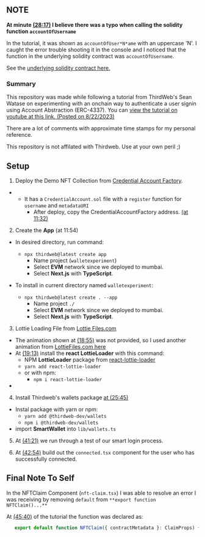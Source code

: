 ## NOTE

**At minute [(28:17)](https://youtu.be/D58EhH2em5s?si=zQ10760P_PstgV4e&t=1697) I believe there was a typo when calling the solidity function `accountOfUsername`**

In the tutorial, it was shown as `accountOfUser*N*ame` with an uppercase 'N'. I caught the error trouble shooting it in the console and I noticed that the function in the underlying solidity contract was `accountOfUsername`.

See the [underlying solidity contract here.](https://thirdweb.com/mumbai/0xe3Ec3596Ca66aa5b223Fe5710Ff7622cDb2E066D/sources)

### Summary

This repository was made while following a tutorial from ThirdWeb's Sean Watase on experimenting with an onchain way to authenticate a user signin using Account Abstraction (ERC-4337). You can [view the tutorial on youtube at this link. (Posted on 8/22/2023)](https://www.youtube.com/watch?v=D58EhH2em5s)

There are a lot of comments with approximate time stamps for my personal reference.

This repository is not affilated with Thirdweb. Use at your own peril ;)

## Setup

1. Deploy the Demo NFT Collection from [Credential Account Factory](https://thirdweb.com/joenrv.eth/CredentialAccountFactory).

- - It has a `CredentialAccount.sol` file with a `register` function for `username` and `metadataURI`
    - After deploy, copy the CredentialAccountFactory address. [(at 11:32)](https://youtu.be/D58EhH2em5s?si=-IBr373HRuI780Rr&t=692)

2. Create the **App** (at 11:54)

- In desired directory, run command:

  - `npx thirdweb@latest create app`
    - Name project (`walletexperiment`)
    - Select **EVM** network since we deployed to mumbai.
    - Select **Next.js** with **TypeScript**.

- To install in current directory named `walletexperiment`:
  - `npx thirdweb@latest create . --app`
    - Name project `./`
    - Select **EVM** network since we deployed to mumbai.
    - Select **Next.js** with **TypeScript**.

3. Lottie Loading File from [Lottie Files.com](https://lottiefiles.com/)

- The animation shown at [(18:55)](https://youtu.be/D58EhH2em5s?si=4nZJEF8blDyHBF6Q&t=1135) was not provided, so I used another animation from [LottieFiles.com here](https://lottiefiles.com/animations/circules-22ZLntsKLN)
- At [(19:13)](https://youtu.be/D58EhH2em5s?si=PLFCpF99J2NSXsDr&t=1153) install the **react LottieLoader** with this command:
  - NPM **LottieLoader** package from [react-lottie-loader](https://www.npmjs.com/package/react-lottie-loader)
  - `yarn add react-lottie-loader`
  - or with npm:
    - `npm i react-lottie-loader`
-

4. Install Thirdweb's wallets package [at (25:45)](https://youtu.be/D58EhH2em5s?si=Jlqrky-dDpqCgmvx&t=1545)

- Instal package with yarn or npm:
  - `yarn add @thirdweb-dev/wallets`
  - `npm i @thirdweb-dev/wallets`
- import **SmartWallet** into `lib/wallets.ts`

5. At [(41:21)](https://youtu.be/D58EhH2em5s?si=uufpEcxutIrDImmV&t=2481) we run through a test of our smart login process.

6. At [(42:54)](https://youtu.be/D58EhH2em5s?si=xSTdYKawp1J8Kh5w&t=2574) build out the `connected.tsx` component for the user who has successfully connected.

## Final Note To Self

In the NFTClaim Component (`nft-claim.tsx`) I was able to resolve an error I was receiving by removing `default` from `**export function NFTClaim()...**`

At [(45:40)](https://youtu.be/D58EhH2em5s?si=ibSf1TESITT0N4E9&t=2740) of the tutorial the function was declared as:

```js
   export default function NFTClaim({ contractMetadata }: ClaimProps) {

```
